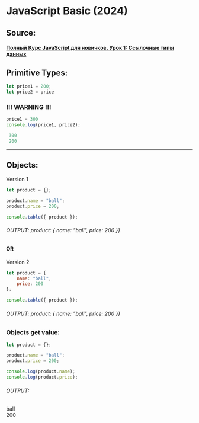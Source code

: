 ﻿# JavaScript Basic (2024)

## Source:
#### [Полный Курс JavaScript для новичков. Урок 1: Ссылочные типы данных](https://www.youtube.com/watch?v=ap3mLiPF2PE)


## Primitive Types:  

```js
let price1 = 200;  
let price2 = price  
```
### !!! WARNING !!!  

```js
price1 = 300  
console.log(price1, price2);  

 300  
 200 
```  
 <hr>  

## Objects:
Version 1

```js
let product = {};  

product.name = "ball";  
product.price = 200;  

console.table({ product });  
```
###### OUTPUT: product: { name: "ball", price: 200 }}

#### OR
Version 2  
```js
let product = {
    name: "ball",
    price: 200
};

console.table({ product });
```
###### OUTPUT: product: { name: "ball", price: 200 }}

### Objects get value:
```js
let product = {};

product.name = "ball";
product.price = 200;

console.log(product.name);
console.log(product.price);
```

###### OUTPUT: 
ball   
200







